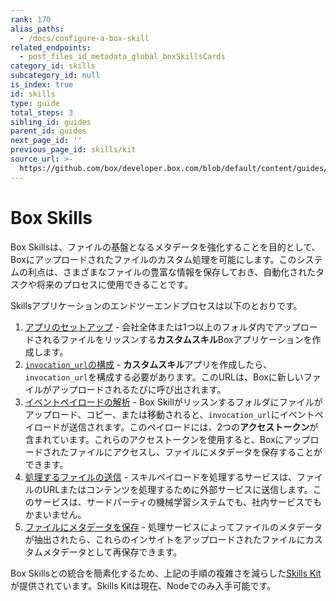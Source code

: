 ```yaml
---
rank: 170
alias_paths:
  - /docs/configure-a-box-skill
related_endpoints:
  - post_files_id_metadata_global_boxSkillsCards
category_id: skills
subcategory_id: null
is_index: true
id: skills
type: guide
total_steps: 3
sibling_id: guides
parent_id: guides
next_page_id: ''
previous_page_id: skills/kit
source_url: >-
  https://github.com/box/developer.box.com/blob/default/content/guides/skills/index.md
---
```

# Box Skills

Box Skillsは、ファイルの基盤となるメタデータを強化することを目的として、Boxにアップロードされたファイルのカスタム処理を可能にします。このシステムの利点は、さまざまなファイルの豊富な情報を保存しておき、自動化されたタスクや将来のプロセスに使用できることです。

Skillsアプリケーションのエンドツーエンドプロセスは以下のとおりです。

1. [アプリのセットアップ](guide://applications/custom-skills/setup) - 会社全体または1つ以上のフォルダ内でアップロードされるファイルをリッスンする**カスタムスキル**Boxアプリケーションを作成します。   
2. [`invocation_url`の構成](guide://skills/invocation-url) - **カスタムスキル**アプリを作成したら、`invocation_url`を構成する必要があります。このURLは、Boxに新しいファイルがアップロードされるたびに呼び出されます。
3. [イベントペイロードの解析](guide://skills/handle/payload) - Box Skillがリッスンするフォルダにファイルがアップロード、コピー、または移動されると、`invocation_url`にイベントペイロードが送信されます。このペイロードには、2つの**アクセストークン**が含まれています。これらのアクセストークンを使用すると、Boxにアップロードされたファイルにアクセスし、ファイルにメタデータを保存することができます。        
4. [処理するファイルの送信](guide://skills/examples) - スキルペイロードを処理するサービスは、ファイルのURLまたはコンテンツを処理するために外部サービスに送信します。このサービスは、サードパーティの機械学習システムでも、社内サービスでもかまいません。
5. [ファイルにメタデータを保存](guide://skills/handle/metadata) - 処理サービスによってファイルのメタデータが抽出されたら、これらのインサイトをアップロードされたファイルにカスタムメタデータとして再保存できます。

<Message>

Box Skillsとの統合を簡素化するため、上記の手順の複雑さを減らした[Skills Kit](guide://skills/kit)が提供されています。Skills Kitは現在、Nodeでのみ入手可能です。

</Message>
